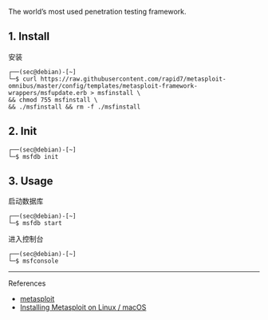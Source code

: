 The world’s most used penetration testing framework.

## 1. Install

安装

```
┌──(sec@debian)-[~]
└─$ curl https://raw.githubusercontent.com/rapid7/metasploit-omnibus/master/config/templates/metasploit-framework-wrappers/msfupdate.erb > msfinstall \
&& chmod 755 msfinstall \
&& ./msfinstall && rm -f ./msfinstall
```

## 2. Init

```
┌──(sec@debian)-[~]
└─$ msfdb init
```

## 3. Usage

启动数据库

```
┌──(sec@debian)-[~]
└─$ msfdb start
```

进入控制台

```
┌──(sec@debian)-[~]
└─$ msfconsole
```

---

References

- [metasploit](https://www.metasploit.com/)
- [Installing Metasploit on Linux / macOS](https://docs.metasploit.com/docs/using-metasploit/getting-started/nightly-installers.html)

